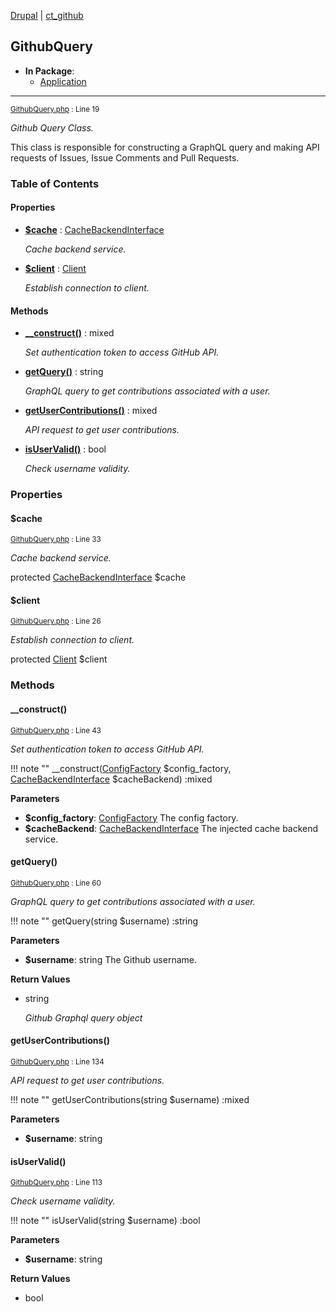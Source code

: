 
[Drupal](../namespaces/drupal.md) | [ct_github](../namespaces/drupal-ct-github.md)

## GithubQuery


- **In Package**:
    - [Application](../packages/Application.md)
  


---





<small>[GithubQuery.php](../files/web-modules-custom-ct-github-src-githubquery.md) : Line 19</small>

*Github Query Class.*


This class is responsible for constructing a GraphQL query
and making API requests of Issues, Issue Comments and
Pull Requests.






### Table of Contents









#### Properties
- **[$cache](../classes/Drupal-ct-github-GithubQuery.md#cache)**
         : [CacheBackendInterface](# "\Drupal\Core\Cache\CacheBackendInterface")  

  *Cache backend service.*

- **[$client](../classes/Drupal-ct-github-GithubQuery.md#client)**
         : [Client](# "\Github\Client")  

  *Establish connection to client.*


#### Methods
- **[__construct()](../classes/Drupal-ct-github-GithubQuery.md#__construct)**
           : mixed

  *Set authentication token to access GitHub API.*

- **[getQuery()](../classes/Drupal-ct-github-GithubQuery.md#getquery)**
           : string

  *GraphQL query to get contributions associated with a user.*

- **[getUserContributions()](../classes/Drupal-ct-github-GithubQuery.md#getusercontributions)**
           : mixed

  *API request to get user contributions.*

- **[isUserValid()](../classes/Drupal-ct-github-GithubQuery.md#isuservalid)**
           : bool

  *Check username validity.*







### Properties

#### $cache

<small>[GithubQuery.php](../files/web-modules-custom-ct-github-src-githubquery.md) : Line 33</small>

*Cache backend service.*


protected [CacheBackendInterface](# "\Drupal\Core\Cache\CacheBackendInterface") $cache







#### $client

<small>[GithubQuery.php](../files/web-modules-custom-ct-github-src-githubquery.md) : Line 26</small>

*Establish connection to client.*


protected [Client](# "\Github\Client") $client









### Methods

#### __construct()

<small>[GithubQuery.php](../files/web-modules-custom-ct-github-src-githubquery.md) : Line 43</small>

*Set authentication token to access GitHub API.*

!!! note ""
    __construct([ConfigFactory](# "\Drupal\Core\Config\ConfigFactory") $config_factory, [CacheBackendInterface](# "\Drupal\Core\Cache\CacheBackendInterface") $cacheBackend) :mixed




**Parameters**

- **$config_factory**: [ConfigFactory](# "\Drupal\Core\Config\ConfigFactory")
    The config factory.
- **$cacheBackend**: [CacheBackendInterface](# "\Drupal\Core\Cache\CacheBackendInterface")
    The injected cache backend service.







#### getQuery()

<small>[GithubQuery.php](../files/web-modules-custom-ct-github-src-githubquery.md) : Line 60</small>

*GraphQL query to get contributions associated with a user.*

!!! note ""
    getQuery(string $username) :string




**Parameters**

- **$username**: string
    The Github username.





**Return Values**

- string

  *Github Graphql query object*


#### getUserContributions()

<small>[GithubQuery.php](../files/web-modules-custom-ct-github-src-githubquery.md) : Line 134</small>

*API request to get user contributions.*

!!! note ""
    getUserContributions(string $username) :mixed




**Parameters**

- **$username**: string
    







#### isUserValid()

<small>[GithubQuery.php](../files/web-modules-custom-ct-github-src-githubquery.md) : Line 113</small>

*Check username validity.*

!!! note ""
    isUserValid(string $username) :bool




**Parameters**

- **$username**: string
    





**Return Values**

- bool




